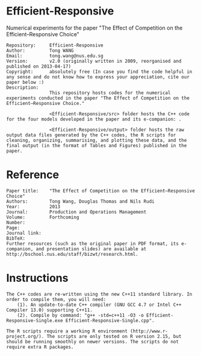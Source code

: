 Efficient-Responsive
====================

Numerical experiments for the paper "The Effect of Competition on the Efficient–Responsive Choice"

    Repository:     Efficient-Responsive
    Author:         Tong WANG
    Email:          tong.wang@nus.edu.sg
    Version:        v2.0 (originally written in 2009, reorganised and published on 2013-04-17)
    Copyright:      absolutely free (In case you find the code helpful in any sense and do not know how to express your appreciation, cite our paper below :)
    Description:
                    This repository hosts codes for the numerical experiments conducted in the paper "The Effect of Competition on the Efficient–Responsive Choice."

                    <Efficient-Responsive/src> folder hosts the C++ code for the four models developed in the paper and its e-companion: .

                    <Efficient-Responsive/output> folder hosts the raw output data files generated by the C++ codes, the R scripts for cleaning, organizing, summarising, and plotting these data, and the final output (in the format of Tables and Figures) published in the paper.


Reference
=========

    Paper title:    "The Effect of Competition on the Efficient–Responsive Choice"
    Authors:        Tong Wang, Douglas Thomas and Nils Rudi
    Year:           2013
    Journal:        Production and Operations Management
    Volume:         Forthcoming
    Number:
    Page:
    Journal link:   
    BibTeX:
    Further resources (such as the original paper in PDF format, its e-companion, and presentation slides) are available at http://bschool.nus.edu/staff/bizwt/research.html.


Instructions
============

    The C++ codes are re-written using the new C++11 standard library. In order to compile them, you will need:
        (1). An update-to-date C++ compiler (GNU GCC 4.7 or Intel C++ Compiler 13.0) supporting C++11.
        (2). Compile by command: "g++ -std=c++11 -O3 -o Efficient-Responsive-Single.exe Efficient-Responsive-Single.cpp".

    The R scripts require a working R environment (http://www.r-project.org/). The scripts are only tested on R version 2.15, but should be running smoothly on newer versions. The scripts do not require extra R packages.


